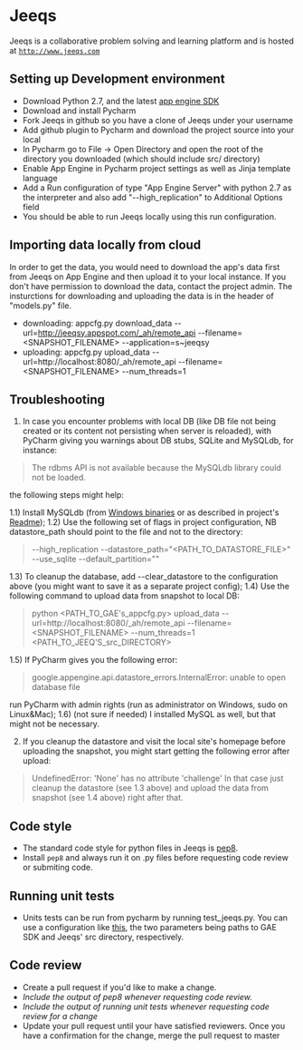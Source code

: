 Jeeqs
=====

Jeeqs is a collaborative problem solving and learning platform and is hosted at [`http://www.jeeqs.com`](http://www.jeeqs.com)


## Setting up Development environment 

* Download Python 2.7, and the latest [app engine SDK](https://developers.google.com/appengine/downloads) 
* Download and install Pycharm 
* Fork Jeeqs in github so you have a clone of Jeeqs under your username
* Add github plugin to Pycharm and download the project source into your local
* In Pycharm go to File -> Open Directory and open the root of the directory you downloaded (which should include src/ directory)
* Enable App Engine in Pycharm project settings as well as Jinja template language
* Add a Run configuration of type "App Engine Server" with python 2.7 as the interpreter and also add "--high_replication" to Additional Options field 
* You should be able to run Jeeqs locally using this run configuration.


## Importing data locally from cloud
In order to get the data, you would need to download the app's data first from Jeeqs on App Engine and then upload it to your local instance.
If you don't have permission to download the data, contact the project admin. The insturctions for downloading and uploading the data is in the header 
of "models.py" file. 

* downloading: appcfg.py download_data --url=http://jeeqsy.appspot.com/_ah/remote_api --filename=<SNAPSHOT_FILENAME> --application=s~jeeqsy
* uploading: appcfg.py upload_data --url=http://localhost:8080/_ah/remote_api --filename=<SNAPSHOT_FILENAME> --num_threads=1

## Troubleshooting

1) In case you encounter problems with local DB (like DB file not being created or its content not persisting when server is reloaded), with PyCharm giving you warnings about DB stubs, SQLite and MySQLdb, for instance:
> The rdbms API is not available because the MySQLdb library could not be loaded.

the following steps might help:

1.1) Install MySQLdb (from [Windows binaries](http://www.lfd.uci.edu/~gohlke/pythonlibs/#mysql-python) or as described in project's [Readme](https://sourceforge.net/projects/mysql-python/files/mysql-python/1.2.3/));
1.2) Use the following set of flags in project configuration, NB datastore_path should point to the file and not to the directory:
> --high_replication --datastore_path="<PATH_TO_DATASTORE_FILE>" --use_sqlite --default_partition=""

1.3) To cleanup the database, add --clear_datastore to the configuration above (you might want to save it as a separate project config);
1.4) Use the following command to upload data from snapshot to local DB:
> python <PATH_TO_GAE's_appcfg.py> upload_data --url=http://localhost:8080/_ah/remote_api --filename=<SNAPSHOT_FILENAME> --num_threads=1 <PATH_TO_JEEQ'S_src_DIRECTORY>

1.5) If PyCharm gives you the following error:
> google.appengine.api.datastore_errors.InternalError: unable to open database file

run PyCharm with admin rights (run as administrator on Windows, sudo on Linux&Mac);
1.6) (not sure if needed) I installed MySQL as well, but that might not be necessary.

2) If you cleanup the datastore and visit the local site's homepage before uploading the snapshot, you might start getting the following error after upload:
> UndefinedError: 'None' has no attribute 'challenge'
In that case just cleanup the datastore (see 1.3 above) and upload the data from snapshot (see 1.4 above) right after that.

## Code style
* The standard code style for python files in Jeeqs is [pep8](http://www.python.org/dev/peps/pep-0008/). 
* Install `pep8` and always run it on .py files before requesting code review or submiting code.  

## Running unit tests
* Units tests can be run from pycharm by running test_jeeqs.py. You can use a configuration like [this](http://i.imgur.com/pjqvS.png), the two parameters being paths to GAE SDK and Jeeqs' src directory, respectively.

## Code review 
* Create a pull request if you'd like to make a change.
* *Include the output of pep8 whenever requesting code review.*
* *Include the output of running unit tests whenever requesting code review for a change*
* Update your pull request until your have satisfied reviewers. Once you have a confirmation for the change, merge the pull request to master 
